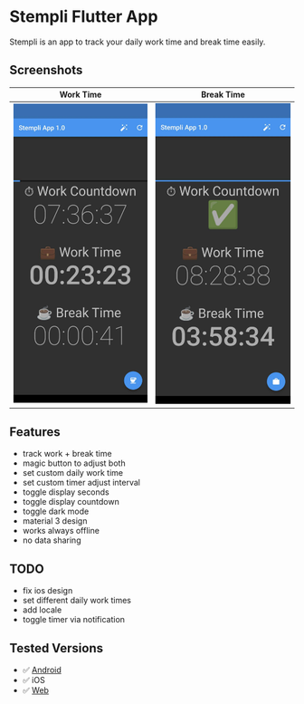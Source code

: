 # Stempli Flutter App

Stempli is an app to track your daily work time and break time easily.

## Screenshots

Work Time | Break Time
:-:|:-:
![Screenshot](screenshots/Screenshot1.jpg) | ![Screenshot](screenshots/Screenshot2.jpg)

## Features

- track work + break time
- magic button to adjust both
- set custom daily work time
- set custom timer adjust interval
- toggle display seconds
- toggle display countdown
- toggle dark mode
- material 3 design
- works always offline
- no data sharing

## TODO

- fix ios design
- set different daily work times
- add locale
- toggle timer via notification

## Tested Versions

- ✅ [Android](https://github.com/mirkoole/Stempli-Flutter-App/releases/download/v1.2.2/app-release.apk)
- ✅ iOS
- ✅ [Web](https://mirkoole.github.io/Stempli-Flutter-App/)
